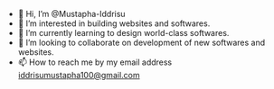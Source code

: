 - 👋 Hi, I’m @Mustapha-Iddrisu
- 👀 I’m interested in building websites and softwares.
- 🌱 I’m currently learning to design world-class softwares.
- 💞️ I’m looking to collaborate on development of new softwares and websites.
- 📫 How to reach me by my email address iddrisumustapha100@gmail.com

<!---
Mustapha-Iddrisu/Mustapha-Iddrisu is a ✨ special ✨ repository because its `README.md` (this file) appears on your GitHub profile.
You can click the Preview link to take a look at your changes.
--->
